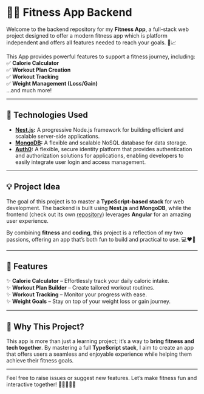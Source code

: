 # 🏋️‍♂️ Fitness App Backend

Welcome to the backend repository for my **Fitness App**, a full-stack web project designed to offer a modern fitness app which is platform independent and offers all features needed to reach your goals. 💪📈

This App provides powerful features to support a fitness journey, including:  
✅ **Calorie Calculator**  
✅ **Workout Plan Creation**  
✅ **Workout Tracking**  
✅ **Weight Management (Loss/Gain)**  
…and much more!

---

## 🚀 Technologies Used

- **[Nest.js](https://nestjs.com/):** A progressive Node.js framework for building efficient and scalable server-side applications.  
- **[MongoDB](https://www.mongodb.com/):** A flexible and scalable NoSQL database for data storage.
- **[Auth0](https://auth0.com/):** A flexible, secure identity platform that provides authentication and authorization solutions for applications, enabling developers to easily integrate user login and access management.

---

## 💡 Project Idea  

The goal of this project is to master a **TypeScript-based stack** for web development. The backend is built using **Nest.js** and **MongoDB**, while the frontend (check out its own [repository](https://github.com/DSaatz/fitness-frontend)) leverages **Angular** for an amazing user experience.

By combining **fitness** and **coding**, this project is a reflection of my two passions, offering an app that’s both fun to build and practical to use. 💻❤️💪

---

## 🔧 Features  

✨ **Calorie Calculator** – Effortlessly track your daily caloric intake.  
✨ **Workout Plan Builder** – Create tailored workout routines.  
✨ **Workout Tracking** – Monitor your progress with ease.  
✨ **Weight Goals** – Stay on top of your weight loss or gain journey.  

---

## 🌟 Why This Project?

This app is more than just a learning project; it’s a way to **bring fitness and tech together**. By mastering a full **TypeScript stack**, I aim to create an app that offers users a seamless and enjoyable experience while helping them achieve their fitness goals.

---

Feel free to raise issues or suggest new features. Let’s make fitness fun and interactive together! 🏃‍♀️🚴‍♂️💪
